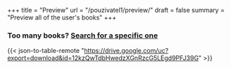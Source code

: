 
+++
title = "Preview"
url = "/pouzivatel1/preview/"
draft = false
summary = "Preview all of the user's books"
+++

### Too many books? [Search for a specific one](/pouzivatel1/search/)
{{< json-to-table-remote "https://drive.google.com/uc?export=download&id=12kzQwTdbHwedzXGnRzcG5LEgd9PFJ39G" >}}





